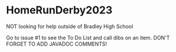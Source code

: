 # HomeRunDerby2023
NOT looking for help outside of Bradley High School


Go to issue #1 to see the To Do List and call dibs on an item. DON'T FORGET TO ADD JAVADOC COMMENTS!
